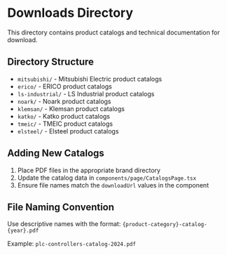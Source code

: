 # Downloads Directory

This directory contains product catalogs and technical documentation for download.

## Directory Structure

- `mitsubishi/` - Mitsubishi Electric product catalogs
- `erico/` - ERICO product catalogs
- `ls-industrial/` - LS Industrial product catalogs
- `noark/` - Noark product catalogs
- `klemsan/` - Klemsan product catalogs
- `katko/` - Katko product catalogs
- `tmeic/` - TMEIC product catalogs
- `elsteel/` - Elsteel product catalogs

## Adding New Catalogs

1. Place PDF files in the appropriate brand directory
2. Update the catalog data in `components/page/CatalogsPage.tsx`
3. Ensure file names match the `downloadUrl` values in the component

## File Naming Convention

Use descriptive names with the format:
`{product-category}-catalog-{year}.pdf`

Example: `plc-controllers-catalog-2024.pdf` 